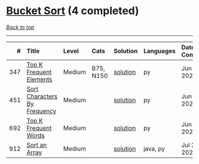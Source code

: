 # [Bucket Sort](<https://leetcode.com/tag/Bucket-Sort/>) (4 completed)

*[Back to top](<../../README.md>)*

------

|   # | Title                                                                                        | Level   | Cats      | Solution                                               | Languages   | Date Complete   |
|----:|:---------------------------------------------------------------------------------------------|:--------|:----------|:-------------------------------------------------------|:------------|:----------------|
| 347 | [Top K Frequent Elements](<https://leetcode.com/problems/top-k-frequent-elements>)           | Medium  | B75, N150 | [solution](<../_347. Top K Frequent Elements.md>)      | py          | Jun 13, 2024    |
| 451 | [Sort Characters By Frequency](<https://leetcode.com/problems/sort-characters-by-frequency>) | Medium  |           | [solution](<../_451. Sort Characters By Frequency.md>) | py          | Jun 18, 2024    |
| 692 | [Top K Frequent Words](<https://leetcode.com/problems/top-k-frequent-words>)                 | Medium  |           | [solution](<../_692. Top K Frequent Words.md>)         | py          | Jun 09, 2024    |
| 912 | [Sort an Array](<https://leetcode.com/problems/sort-an-array>)                               | Medium  |           | [solution](<../_912. Sort an Array.md>)                | java, py    | Jul 25, 2024    |